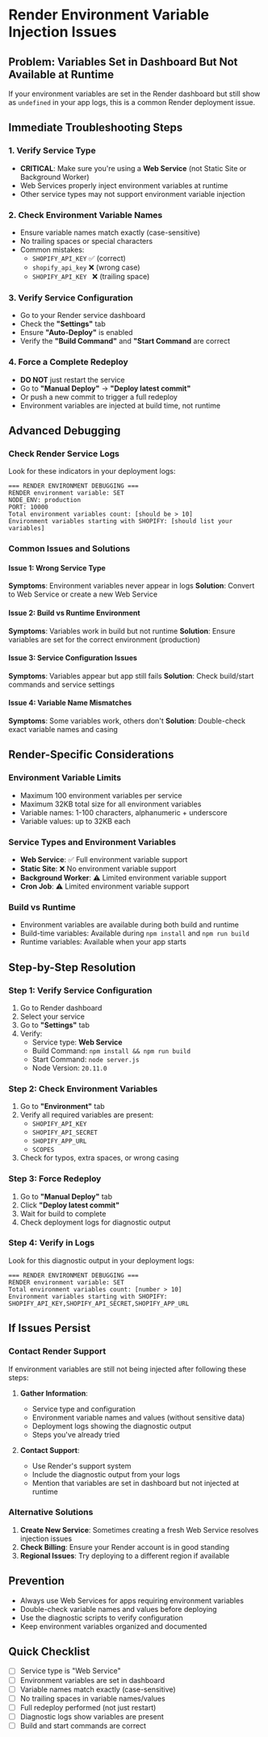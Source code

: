 # Render Environment Variable Injection Issues

## Problem: Variables Set in Dashboard But Not Available at Runtime

If your environment variables are set in the Render dashboard but still show as `undefined` in your app logs, this is a common Render deployment issue.

## Immediate Troubleshooting Steps

### 1. Verify Service Type
- **CRITICAL**: Make sure you're using a **Web Service** (not Static Site or Background Worker)
- Web Services properly inject environment variables at runtime
- Other service types may not support environment variable injection

### 2. Check Environment Variable Names
- Ensure variable names match exactly (case-sensitive)
- No trailing spaces or special characters
- Common mistakes:
  - `SHOPIFY_API_KEY` ✅ (correct)
  - `shopify_api_key` ❌ (wrong case)
  - `SHOPIFY_API_KEY ` ❌ (trailing space)

### 3. Verify Service Configuration
- Go to your Render service dashboard
- Check the **"Settings"** tab
- Ensure **"Auto-Deploy"** is enabled
- Verify the **"Build Command"** and **"Start Command** are correct

### 4. Force a Complete Redeploy
- **DO NOT** just restart the service
- Go to **"Manual Deploy"** → **"Deploy latest commit"**
- Or push a new commit to trigger a full redeploy
- Environment variables are injected at build time, not runtime

## Advanced Debugging

### Check Render Service Logs
Look for these indicators in your deployment logs:

```
=== RENDER ENVIRONMENT DEBUGGING ===
RENDER environment variable: SET
NODE_ENV: production
PORT: 10000
Total environment variables count: [should be > 10]
Environment variables starting with SHOPIFY: [should list your variables]
```

### Common Issues and Solutions

#### Issue 1: Wrong Service Type
**Symptoms**: Environment variables never appear in logs
**Solution**: Convert to Web Service or create a new Web Service

#### Issue 2: Build vs Runtime Environment
**Symptoms**: Variables work in build but not runtime
**Solution**: Ensure variables are set for the correct environment (production)

#### Issue 3: Service Configuration Issues
**Symptoms**: Variables appear but app still fails
**Solution**: Check build/start commands and service settings

#### Issue 4: Variable Name Mismatches
**Symptoms**: Some variables work, others don't
**Solution**: Double-check exact variable names and casing

## Render-Specific Considerations

### Environment Variable Limits
- Maximum 100 environment variables per service
- Maximum 32KB total size for all environment variables
- Variable names: 1-100 characters, alphanumeric + underscore
- Variable values: up to 32KB each

### Service Types and Environment Variables
- **Web Service**: ✅ Full environment variable support
- **Static Site**: ❌ No environment variable support
- **Background Worker**: ⚠️ Limited environment variable support
- **Cron Job**: ⚠️ Limited environment variable support

### Build vs Runtime
- Environment variables are available during both build and runtime
- Build-time variables: Available during `npm install` and `npm run build`
- Runtime variables: Available when your app starts

## Step-by-Step Resolution

### Step 1: Verify Service Configuration
1. Go to Render dashboard
2. Select your service
3. Go to **"Settings"** tab
4. Verify:
   - Service type: **Web Service**
   - Build Command: `npm install && npm run build`
   - Start Command: `node server.js`
   - Node Version: `20.11.0`

### Step 2: Check Environment Variables
1. Go to **"Environment"** tab
2. Verify all required variables are present:
   - `SHOPIFY_API_KEY`
   - `SHOPIFY_API_SECRET`
   - `SHOPIFY_APP_URL`
   - `SCOPES`
3. Check for typos, extra spaces, or wrong casing

### Step 3: Force Redeploy
1. Go to **"Manual Deploy"** tab
2. Click **"Deploy latest commit"**
3. Wait for build to complete
4. Check deployment logs for diagnostic output

### Step 4: Verify in Logs
Look for this diagnostic output in your deployment logs:
```
=== RENDER ENVIRONMENT DEBUGGING ===
RENDER environment variable: SET
Total environment variables count: [number > 10]
Environment variables starting with SHOPIFY: SHOPIFY_API_KEY,SHOPIFY_API_SECRET,SHOPIFY_APP_URL
```

## If Issues Persist

### Contact Render Support
If environment variables are still not being injected after following these steps:

1. **Gather Information**:
   - Service type and configuration
   - Environment variable names and values (without sensitive data)
   - Deployment logs showing the diagnostic output
   - Steps you've already tried

2. **Contact Support**:
   - Use Render's support system
   - Include the diagnostic output from your logs
   - Mention that variables are set in dashboard but not injected at runtime

### Alternative Solutions
1. **Create New Service**: Sometimes creating a fresh Web Service resolves injection issues
2. **Check Billing**: Ensure your Render account is in good standing
3. **Regional Issues**: Try deploying to a different region if available

## Prevention
- Always use Web Services for apps requiring environment variables
- Double-check variable names and values before deploying
- Use the diagnostic scripts to verify configuration
- Keep environment variables organized and documented

## Quick Checklist
- [ ] Service type is "Web Service"
- [ ] Environment variables are set in dashboard
- [ ] Variable names match exactly (case-sensitive)
- [ ] No trailing spaces in variable names/values
- [ ] Full redeploy performed (not just restart)
- [ ] Diagnostic logs show variables are present
- [ ] Build and start commands are correct
